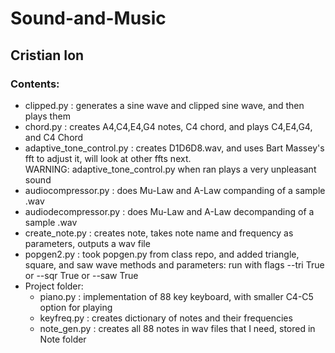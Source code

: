 # Sound-and-Music
## Cristian Ion

### Contents:
- clipped.py : generates a sine wave and clipped sine wave, and then plays them
- chord.py : creates A4,C4,E4,G4 notes, C4 chord, and plays C4,E4,G4, and C4 Chord
- adaptive_tone_control.py : creates D1D6D8.wav, and uses Bart Massey's fft to adjust it, will look at other ffts next.\
WARNING: adaptive_tone_control.py when ran plays a very unpleasant sound
- audiocompressor.py : does Mu-Law and A-Law companding of a sample .wav
- audiodecompressor.py : does Mu-Law and A-Law decompanding of a sample .wav
- create_note.py : creates note, takes note name and frequency as parameters, outputs a wav file
- popgen2.py : took popgen.py from class repo, and added triangle, square, and saw wave methods and parameters: run with flags --tri True or --sqr True or --saw True
- Project folder:
    - piano.py : implementation of 88 key keyboard, with smaller C4-C5 option for playing
    - keyfreq.py : creates dictionary of notes and their frequencies
    - note_gen.py : creates all 88 notes in wav files that I need, stored in Note folder


